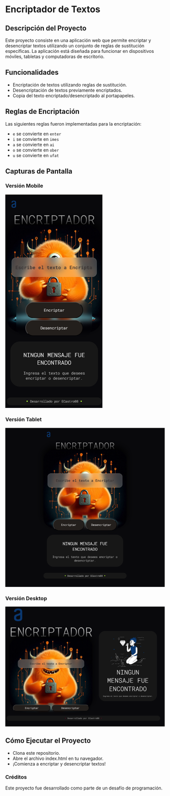 # Encriptador de Textos

## Descripción del Proyecto

Este proyecto consiste en una aplicación web que permite encriptar y desencriptar textos utilizando un conjunto de reglas de sustitución específicas. La aplicación está diseñada para funcionar en dispositivos móviles, tabletas y computadoras de escritorio.

## Funcionalidades

- Encriptación de textos utilizando reglas de sustitución.
- Desencriptación de textos previamente encriptados.
- Copia del texto encriptado/desencriptado al portapapeles.

## Reglas de Encriptación

Las siguientes reglas fueron implementadas para la encriptación:

- `e` se convierte en `enter`
- `i` se convierte en `imes`
- `a` se convierte en `ai`
- `o` se convierte en `ober`
- `u` se convierte en `ufat`

## Capturas de Pantalla

### Versión Mobile

![Versión Mobile](assets/EncriptadorVmobile.png)

### Versión Tablet

![Versión Tablet](assets/EncriptadorVTablet.png)

### Versión Desktop

![Versión Desktop](assets/encriptadorVDesktop.png)

## Cómo Ejecutar el Proyecto

- Clona este repositorio.
- Abre el archivo index.html en tu navegador.
- ¡Comienza a encriptar y desencriptar textos!
### Créditos
Este proyecto fue desarrollado como parte de un desafío de programación.


